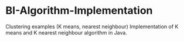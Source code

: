 # BI-Algorithm-Implementation
Clustering examples (K means, nearest neighbour)
Implementation of K means and K nearest neighbour algorithm in Java.
